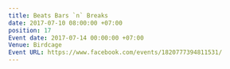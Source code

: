 ```yaml
---
title: Beats Bars `n` Breaks
date: 2017-07-10 08:00:00 +07:00
position: 17
Event date: 2017-07-14 00:00:00 +07:00
Venue: Birdcage
Event URL: https://www.facebook.com/events/1820777394811531/
---
```


